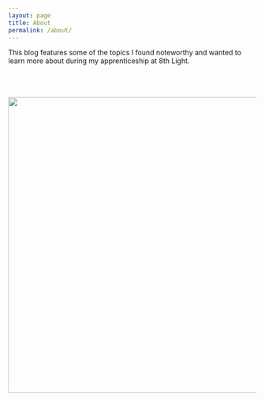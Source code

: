 ```yaml
---
layout: page
title: About
permalink: /about/
---
```


<!-- This is the base Jekyll theme. You can find out more info about customizing your Jekyll theme, as well as basic Jekyll usage documentation at [jekyllrb.com](https://jekyllrb.com/)

You can find the source code for Minima at GitHub:
[jekyll][jekyll-organization] /
[minima](https://github.com/jekyll/minima)

You can find the source code for Jekyll at GitHub:
[jekyll][jekyll-organization] /
[jekyll](https://github.com/jekyll/jekyll)


[jekyll-organization]: https://github.com/jekyll -->

This blog features some of the topics I found noteworthy and wanted to learn more about during my apprenticeship at 8th Light.  
&nbsp;  
&nbsp;  
&nbsp;  
<div style="text-align:center">  
  <img src="https://media.giphy.com/media/QzOSWXVYyXcdy/giphy.gif" width="600"/>
</div>

